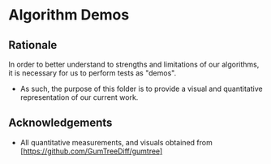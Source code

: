 # Algorithm Demos

## Rationale

In order to better understand to strengths and limitations of our algorithms, it is necessary for us to perform tests as "demos". 
* As such, the purpose of this folder is to provide a visual and quantitative representation of our current work. 

## Acknowledgements

* All quantitative measurements, and visuals obtained from [https://github.com/GumTreeDiff/gumtree]

